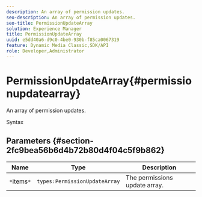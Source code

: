 ```yaml
---
description: An array of permission updates.
seo-description: An array of permission updates.
seo-title: PermissionUpdateArray
solution: Experience Manager
title: PermissionUpdateArray
uuid: e5dd40a6-d9c0-4be0-930b-f85ca0067319
feature: Dynamic Media Classic,SDK/API
role: Developer,Administrator
---
```


# PermissionUpdateArray{#permissionupdatearray}

An array of permission updates.

 Syntax 

## Parameters {#section-2fc9bea56b6d4b72b80d4f04c5f9b862}

|  Name  | Type  | Description  |
|---|---|---|
|  `*`items`*`  | `types:PermissionUpdateArray`  | The permissions update array.  |


